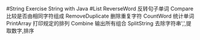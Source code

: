 #String
    Exercise String with Java
#List
    ReverseWord 反转句子单词
    Compare 比较是否由相同字符组成
    RemoveDuplicate 删除重复字符
    CountWord 统计单词
    PrintArray 打印规定的排列
    Combine 输出所有组合
    SplitString 去除字符串',',提取数字,排序
    